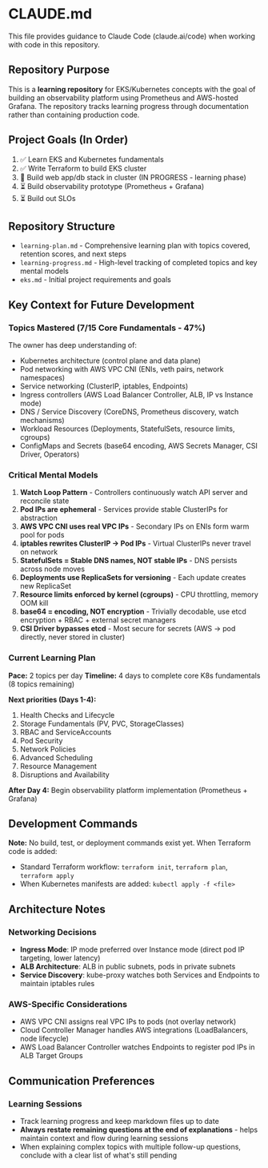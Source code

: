 # CLAUDE.md

This file provides guidance to Claude Code (claude.ai/code) when working with code in this repository.

## Repository Purpose

This is a **learning repository** for EKS/Kubernetes concepts with the goal of building an observability platform using Prometheus and AWS-hosted Grafana. The repository tracks learning progress through documentation rather than containing production code.

## Project Goals (In Order)

1. ✅ Learn EKS and Kubernetes fundamentals
2. ✅ Write Terraform to build EKS cluster
3. 🔄 Build web app/db stack in cluster (IN PROGRESS - learning phase)
4. ⏳ Build observability prototype (Prometheus + Grafana)
5. ⏳ Build out SLOs

## Repository Structure

- `learning-plan.md` - Comprehensive learning plan with topics covered, retention scores, and next steps
- `learning-progress.md` - High-level tracking of completed topics and key mental models
- `eks.md` - Initial project requirements and goals

## Key Context for Future Development

### Topics Mastered (7/15 Core Fundamentals - 47%)
The owner has deep understanding of:
- Kubernetes architecture (control plane and data plane)
- Pod networking with AWS VPC CNI (ENIs, veth pairs, network namespaces)
- Service networking (ClusterIP, iptables, Endpoints)
- Ingress controllers (AWS Load Balancer Controller, ALB, IP vs Instance mode)
- DNS / Service Discovery (CoreDNS, Prometheus discovery, watch mechanisms)
- Workload Resources (Deployments, StatefulSets, resource limits, cgroups)
- ConfigMaps and Secrets (base64 encoding, AWS Secrets Manager, CSI Driver, Operators)

### Critical Mental Models
1. **Watch Loop Pattern** - Controllers continuously watch API server and reconcile state
2. **Pod IPs are ephemeral** - Services provide stable ClusterIPs for abstraction
3. **AWS VPC CNI uses real VPC IPs** - Secondary IPs on ENIs form warm pool for pods
4. **iptables rewrites ClusterIP → Pod IPs** - Virtual ClusterIPs never travel on network
5. **StatefulSets = Stable DNS names, NOT stable IPs** - DNS persists across node moves
6. **Deployments use ReplicaSets for versioning** - Each update creates new ReplicaSet
7. **Resource limits enforced by kernel (cgroups)** - CPU throttling, memory OOM kill
8. **base64 = encoding, NOT encryption** - Trivially decodable, use etcd encryption + RBAC + external secret managers
9. **CSI Driver bypasses etcd** - Most secure for secrets (AWS → pod directly, never stored in cluster)

### Current Learning Plan
**Pace:** 2 topics per day
**Timeline:** 4 days to complete core K8s fundamentals (8 topics remaining)

**Next priorities (Days 1-4):**
1. Health Checks and Lifecycle
2. Storage Fundamentals (PV, PVC, StorageClasses)
3. RBAC and ServiceAccounts
4. Pod Security
5. Network Policies
6. Advanced Scheduling
7. Resource Management
8. Disruptions and Availability

**After Day 4:** Begin observability platform implementation (Prometheus + Grafana)

## Development Commands

**Note:** No build, test, or deployment commands exist yet. When Terraform code is added:
- Standard Terraform workflow: `terraform init`, `terraform plan`, `terraform apply`
- When Kubernetes manifests are added: `kubectl apply -f <file>`

## Architecture Notes

### Networking Decisions
- **Ingress Mode**: IP mode preferred over Instance mode (direct pod IP targeting, lower latency)
- **ALB Architecture**: ALB in public subnets, pods in private subnets
- **Service Discovery**: kube-proxy watches both Services and Endpoints to maintain iptables rules

### AWS-Specific Considerations
- AWS VPC CNI assigns real VPC IPs to pods (not overlay network)
- Cloud Controller Manager handles AWS integrations (LoadBalancers, node lifecycle)
- AWS Load Balancer Controller watches Endpoints to register pod IPs in ALB Target Groups

## Communication Preferences

### Learning Sessions
- Track learning progress and keep markdown files up to date
- **Always restate remaining questions at the end of explanations** - helps maintain context and flow during learning sessions
- When explaining complex topics with multiple follow-up questions, conclude with a clear list of what's still pending